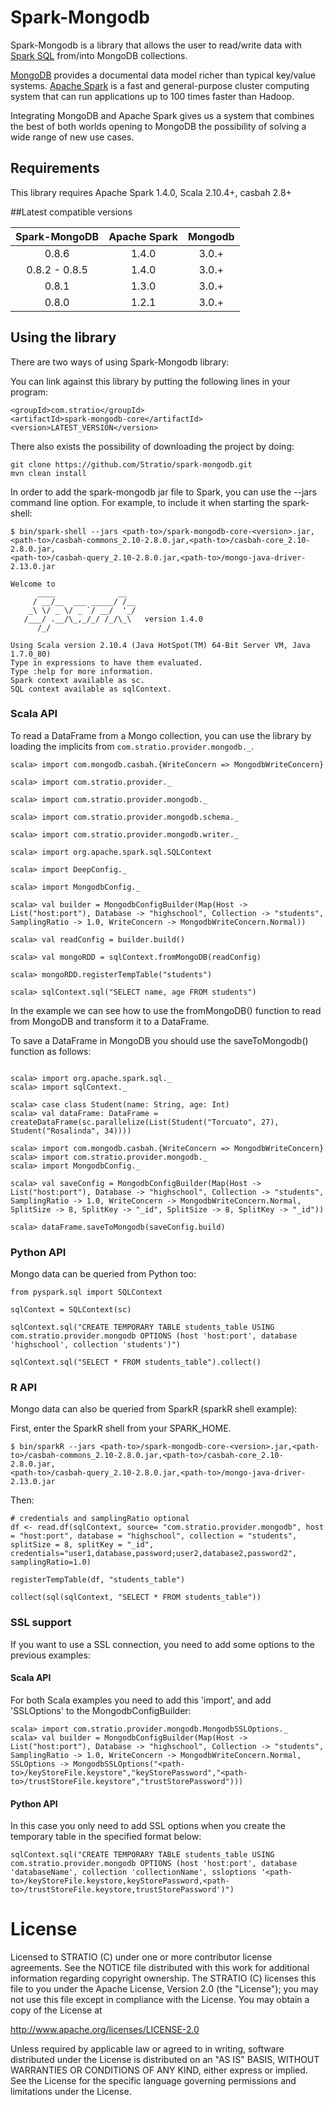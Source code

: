 # Spark-Mongodb

Spark-Mongodb is a library that allows the user to read/write data with [Spark SQL](http://spark.apache.org/docs/latest/sql-programming-guide.html)
from/into MongoDB collections.

[MongoDB](http://www.mongodb.org/ "MongoDB website") provides a documental data model
richer than typical key/value systems. [Apache Spark](http://spark.incubator.apache.org/ "Spark website") is a
fast and general-purpose cluster computing system that can run applications up to 100 times faster than Hadoop.

Integrating MongoDB and Apache Spark gives us a system that combines the best of both
worlds opening to MongoDB the possibility of solving a wide range of new use cases.

## Requirements

This library requires Apache Spark 1.4.0, Scala 2.10.4+, casbah 2.8+

##Latest compatible versions

Spark-MongoDB | Apache Spark | Mongodb
 :--: | :--: | :--:
0.8.6 | 1.4.0 | 3.0.+
0.8.2 - 0.8.5 | 1.4.0 | 3.0.+
0.8.1 | 1.3.0 | 3.0.+
0.8.0 | 1.2.1 | 3.0.+

## Using the library

There are two ways of using Spark-Mongodb library:

You can link against this library by putting the following lines in your program:

```
<groupId>com.stratio</groupId>
<artifactId>spark-mongodb-core</artifactId>
<version>LATEST_VERSION</version>
```
There also exists the possibility of downloading the project by doing:

```
git clone https://github.com/Stratio/spark-mongodb.git
mvn clean install
```
In order to add the spark-mongodb jar file to Spark, you can use the --jars command line option.
For example, to include it when starting the spark-shell:

```
$ bin/spark-shell --jars <path-to>/spark-mongodb-core-<version>.jar,<path-to>/casbah-commons_2.10-2.8.0.jar,<path-to>/casbah-core_2.10-2.8.0.jar,
<path-to>/casbah-query_2.10-2.8.0.jar,<path-to>/mongo-java-driver-2.13.0.jar

Welcome to
      ____              __
     / __/__  ___ _____/ /__
    _\ \/ _ \/ _ `/ __/  '_/
   /___/ .__/\_,_/_/ /_/\_\   version 1.4.0
      /_/

Using Scala version 2.10.4 (Java HotSpot(TM) 64-Bit Server VM, Java 1.7.0_80)
Type in expressions to have them evaluated.
Type :help for more information.
Spark context available as sc.
SQL context available as sqlContext.

```

### Scala API

To read a DataFrame from a Mongo collection, you can use the library by loading the implicits from `com.stratio.provider.mongodb._`.

```
scala> import com.mongodb.casbah.{WriteConcern => MongodbWriteConcern}

scala> import com.stratio.provider._

scala> import com.stratio.provider.mongodb._

scala> import com.stratio.provider.mongodb.schema._

scala> import com.stratio.provider.mongodb.writer._

scala> import org.apache.spark.sql.SQLContext

scala> import DeepConfig._

scala> import MongodbConfig._

scala> val builder = MongodbConfigBuilder(Map(Host -> List("host:port"), Database -> "highschool", Collection -> "students", SamplingRatio -> 1.0, WriteConcern -> MongodbWriteConcern.Normal))

scala> val readConfig = builder.build()

scala> val mongoRDD = sqlContext.fromMongoDB(readConfig)

scala> mongoRDD.registerTempTable("students")

scala> sqlContext.sql("SELECT name, age FROM students")

```
In the example we can see how to use the fromMongoDB() function to read from MongoDB and transform it to a DataFrame.

To save a DataFrame in MongoDB you should use the saveToMongodb() function as follows:

```

scala> import org.apache.spark.sql._
scala> import sqlContext._

scala> case class Student(name: String, age: Int)
scala> val dataFrame: DataFrame = createDataFrame(sc.parallelize(List(Student("Torcuato", 27), Student("Rosalinda", 34))))

scala> import com.mongodb.casbah.{WriteConcern => MongodbWriteConcern}
scala> import com.stratio.provider.mongodb._
scala> import MongodbConfig._

scala> val saveConfig = MongodbConfigBuilder(Map(Host -> List("host:port"), Database -> "highschool", Collection -> "students", SamplingRatio -> 1.0, WriteConcern -> MongodbWriteConcern.Normal, SplitSize -> 8, SplitKey -> "_id", SplitSize -> 8, SplitKey -> "_id"))

scala> dataFrame.saveToMongodb(saveConfig.build)

```

### Python API

Mongo data can be queried from Python too:

```
from pyspark.sql import SQLContext

sqlContext = SQLContext(sc)

sqlContext.sql("CREATE TEMPORARY TABLE students_table USING com.stratio.provider.mongodb OPTIONS (host 'host:port', database 'highschool', collection 'students')")

sqlContext.sql("SELECT * FROM students_table").collect()

```

### R API

Mongo data can also be queried from SparkR (sparkR shell example):

First, enter the SparkR shell from your SPARK_HOME.
```
$ bin/sparkR --jars <path-to>/spark-mongodb-core-<version>.jar,<path-to>/casbah-commons_2.10-2.8.0.jar,<path-to>/casbah-core_2.10-2.8.0.jar,
<path-to>/casbah-query_2.10-2.8.0.jar,<path-to>/mongo-java-driver-2.13.0.jar
```

Then:

```
# credentials and samplingRatio optional
df <- read.df(sqlContext, source= "com.stratio.provider.mongodb", host = "host:port", database = "highschool", collection = "students", splitSize = 8, splitKey = "_id", credentials="user1,database,password;user2,database2,password2", samplingRatio=1.0)

registerTempTable(df, "students_table")

collect(sql(sqlContext, "SELECT * FROM students_table"))

```

### SSL support

If you want to use a SSL connection, you need to add some options to the previous examples:

#### Scala API 

For both Scala examples you need to add this 'import', and add 'SSLOptions' to the MongodbConfigBuilder:

```
scala> import com.stratio.provider.mongodb.MongodbSSLOptions._
scala> val builder = MongodbConfigBuilder(Map(Host -> List("host:port"), Database -> "highschool", Collection -> "students", SamplingRatio -> 1.0, WriteConcern -> MongodbWriteConcern.Normal, SSLOptions -> MongodbSSLOptions("<path-to>/keyStoreFile.keystore","keyStorePassword","<path-to>/trustStoreFile.keystore","trustStorePassword")))

```

#### Python API 

In this case you only need to add SSL options when you create the temporary table in the specified format below:

```
sqlContext.sql("CREATE TEMPORARY TABLE students_table USING com.stratio.provider.mongodb OPTIONS (host 'host:port', database 'databaseName', collection 'collectionName', ssloptions '<path-to>/keyStoreFile.keystore,keyStorePassword,<path-to>/trustStoreFile.keystore,trustStorePassword')")

```


# License #

Licensed to STRATIO (C) under one or more contributor license agreements.
See the NOTICE file distributed with this work for additional information
regarding copyright ownership.  The STRATIO (C) licenses this file
to you under the Apache License, Version 2.0 (the
"License"); you may not use this file except in compliance
with the License.  You may obtain a copy of the License at

  http://www.apache.org/licenses/LICENSE-2.0

Unless required by applicable law or agreed to in writing,
software distributed under the License is distributed on an
"AS IS" BASIS, WITHOUT WARRANTIES OR CONDITIONS OF ANY
KIND, either express or implied.  See the License for the
specific language governing permissions and limitations
under the License.

